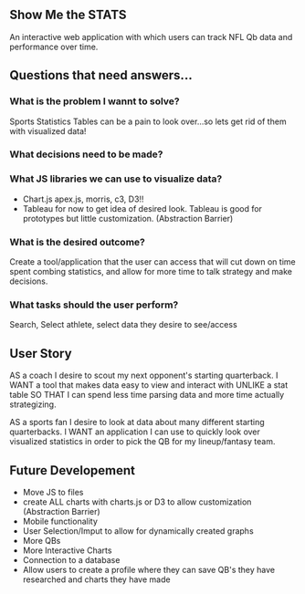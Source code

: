 
## Show Me the STATS

An interactive web application with which users can track NFL Qb data and performance over time.

## Questions that need answers...

### What is the problem I wannt to solve?

Sports Statistics Tables can be a pain to look over...so lets get rid of them with visualized data!

### What decisions need to be made?

### What JS libraries we can use to visualize data?
- Chart.js apex.js, morris, c3, D3!!
- Tableau for now to get idea of desired look. Tableau is good for prototypes but little customization. (Abstraction  Barrier)

### What is the desired outcome?

Create a tool/application that the user can access that will cut down on time spent combing statistics, and allow for more time to talk strategy and make decisions.

### What tasks should the user perform?

Search, Select athlete, select data they desire to see/access

## User Story


AS a coach I desire to scout my next opponent's starting quarterback.
I WANT a tool that makes data easy to view and interact with UNLIKE a stat table
SO THAT I can spend less time parsing data and more time actually strategizing. 

AS a sports fan I desire to look at data about many different starting quarterbacks.
I WANT an application I can use to quickly look over visualized statistics in order to pick the QB for my lineup/fantasy team.

## Future Developement

- Move JS to files
- create ALL charts with charts.js or D3 to allow customization (Abstraction Barrier)
- Mobile functionality
- User Selection/Imput to allow for dynamically created graphs
- More QBs
- More Interactive Charts
- Connection to a database
- Allow users to create a profile where they can save QB's they have researched and charts they have made